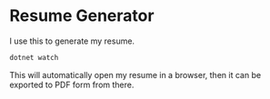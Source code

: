 # Resume Generator

I use this to generate my resume.

```sh
dotnet watch
```

This will automatically open my resume in a browser, then it can be exported to PDF form from there.